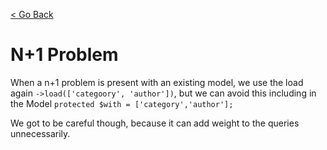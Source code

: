 [< Go Back](../README.md)

# N+1 Problem

When a n+1 problem is present with an existing model, we use the load again `->load(['categoory', 'author'])`, but we can avoid this including in the Model `protected $with = ['category','author'];`

We got to be careful though, because it can add weight to the queries unnecessarily.